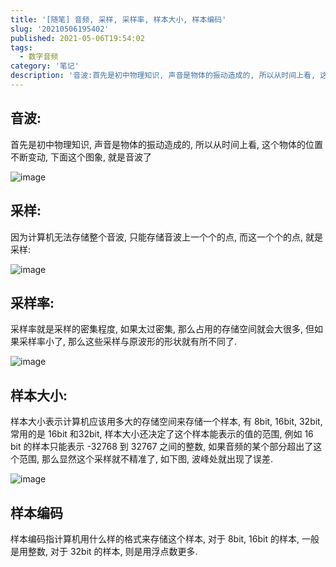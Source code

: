 ```yaml
---
title: '[随笔] 音频, 采样, 采样率, 样本大小, 样本编码'
slug: '20210506195402'
published: 2021-05-06T19:54:02
tags:
  - 数字音频
category: '笔记'
description: '音波:首先是初中物理知识, 声音是物体的振动造成的, 所以从时间上看, 这个物体的位置不断变动, 下面这个图象, 就是音波了采样:因为计算机无法存储整个音波, 只能存储音波上一个个的点, 而这一个个的点, 就是采样:采样率:采样率就是采样的密集程度, 如果太过密集, 那么占用的存储空间就会大很多, 但如果采样率小了, 那么这些采样与原波形的形状就有所不同了.样本大小:样本大小表示计算机应该用多大的存储空间来存储一个样本, 有 8bit, 16bit, 32bit, 常用的是 16bit '
---
```


## 音波:


首先是初中物理知识, 声音是物体的振动造成的, 所以从时间上看, 这个物体的位置不断变动, 下面这个图象, 就是音波了


![image](/images/20210506195151633.png)



## 采样:


因为计算机无法存储整个音波, 只能存储音波上一个个的点, 而这一个个的点, 就是采样:


![image](/images/20210506195209949.png)



## 采样率:


采样率就是采样的密集程度, 如果太过密集, 那么占用的存储空间就会大很多, 但如果采样率小了, 那么这些采样与原波形的形状就有所不同了.


![image](/images/20210506195223293.png)



## 样本大小:


样本大小表示计算机应该用多大的存储空间来存储一个样本, 有 8bit, 16bit, 32bit, 常用的是 16bit 和32bit, 样本大小还决定了这个样本能表示的值的范围, 例如 16 bit 的样本只能表示 -32768 到 32767 之间的整数, 如果音频的某个部分超出了这个范围, 那么显然这个采样就不精准了, 如下图, 波峰处就出现了误差.


![image](/images/20210506195237718.png)



## 样本编码


样本编码指计算机用什么样的格式来存储这个样本, 对于 8bit, 16bit 的样本, 一般是用整数, 对于 32bit 的样本, 则是用浮点数更多.

